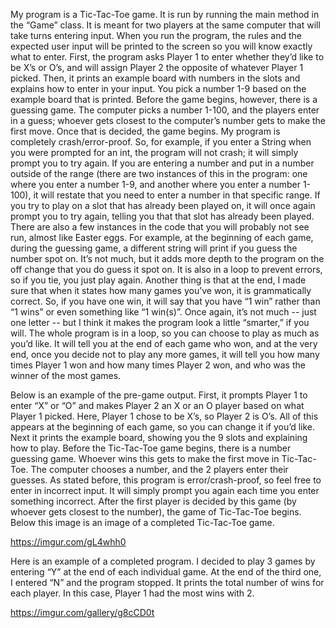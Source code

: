 My program is a Tic-Tac-Toe game. It is run by running the main method in the “Game” class. It is meant for two players at the same computer that will take turns entering input. When you run the program, the rules and the expected user input will be printed to the screen so you will know exactly what to enter. First, the program asks Player 1 to enter whether they’d like to be X’s or O’s, and will assign Player 2 the opposite of whatever Player 1 picked. Then, it prints an example board with numbers in the slots and explains how to enter in your input. You pick a number 1-9 based on the example board that is printed. Before the game begins, however, there is a guessing game. The computer picks a number 1-100, and the players enter in a guess; whoever gets closest to the computer’s number gets to make the first move. Once that is decided, the game begins. My program is completely crash/error-proof. So, for example, if you enter a String when you were prompted for an int, the program will not crash; it will simply prompt you to try again. If you are entering a number and put in a number outside of the range (there are two instances of this in the program: one where you enter a number 1-9, and another where you enter a number 1-100), it will restate that you need to enter a number in that specific range. If you try to play on a slot that has already been played on, it will once again prompt you to try again, telling you that that slot has already been played. There are also a few instances in the code that you will probably not see run, almost like Easter eggs. For example, at the beginning of each game, during the guessing game, a different string will print if you guess the number spot on. It’s not much, but it adds more depth to the program on the off change that you do guess it spot on. It is also in a loop to prevent errors, so if you tie, you just play again. Another thing is that at the end, I made sure that when it states how many games you’ve won, it is grammatically correct. So, if you have one win, it will say that you have “1 win” rather than “1 wins” or even something like “1 win(s)”. Once again, it’s not much -- just one letter -- but I think it makes the program look a little “smarter,” if you will. The whole program is in a loop, so you can choose to play as much as you’d like. It will tell you at the end of each game who won, and at the very end, once you decide not to play any more games, it will tell you how many times Player 1 won and how many times Player 2 won, and who was the winner of the most games.  

Below is an example of the pre-game output. First, it prompts Player 1 to enter “X” or “O” and makes Player 2 an X or an O player based on what Player 1 picked. Here, Player 1 chose to be X’s, so Player 2 is O’s. All of this appears at the beginning of each game, so you can change it if you’d like. Next it prints the example board, showing you the 9 slots and explaining how to play. Before the Tic-Tac-Toe game begins, there is a number guessing game. Whoever wins this gets to make the first move in Tic-Tac-Toe. The computer chooses a number, and the 2 players enter their guesses. As stated before, this program is error/crash-proof, so feel free to enter in incorrect input. It will simply prompt you again each time you enter something incorrect. After the first player is decided by this game (by whoever gets closest to the number), the game of Tic-Tac-Toe begins. Below this image is an image of a completed Tic-Tac-Toe game.  

https://imgur.com/gL4whh0

Here is an example of a completed program. I decided to play 3 games by entering “Y” at the end of each individual game. At the end of the third one, I entered “N” and the program stopped. It prints the total number of wins for each player. In this case, Player 1 had the most wins with 2. 

https://imgur.com/gallery/g8cCD0t
